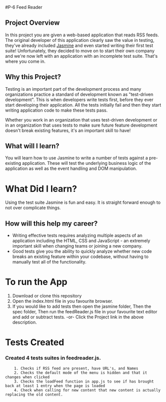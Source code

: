 #P-6 Feed Reader
## Project Overview

In this project you are given a web-based application that reads RSS feeds. The original developer of this application clearly saw the value in testing, they've already included [Jasmine](http://jasmine.github.io/) and even started writing their first test suite! Unfortunately, they decided to move on to start their own company and we're now left with an application with an incomplete test suite. That's where you come in.


## Why this Project?

Testing is an important part of the development process and many organizations practice a standard of development known as "test-driven development". This is when developers write tests first, before they ever start developing their application. All the tests initially fail and then they start writing application code to make these tests pass.

Whether you work in an organization that uses test-driven development or in an organization that uses tests to make sure future feature development doesn't break existing features, it's an important skill to have!


## What will I learn?

You will learn how to use Jasmine to write a number of tests against a pre-existing application. These will test the underlying business logic of the application as well as the event handling and DOM manipulation.

# What Did I learn?

Using the test suite Jasmine is fun and easy. It is straight forward enough to not over complicate things.

## How will this help my career?

* Writing effective tests requires analyzing multiple aspects of an application including the HTML, CSS and JavaScript - an extremely important skill when changing teams or joining a new company.
* Good tests give you the ability to quickly analyze whether new code breaks an existing feature within your codebase, without having to manually test all of the functionality.

# To run the App

  1. Download or clone this repository
  2. Open the index.html file in you favourite browser.
  3. If you would like to add tests then open the jasmine folder, Then the spec folder, Then run the feedReader.js file in your favourite      text editor and add or subtract tests.
     -or-
     Click the Project link in the above description.

# Tests Created

### Created 4 tests suites in feedreader.js.

        1. Checks if RSS feed are present, have URL's, and Names
        2. Checks the default mode of the menu is hidden and that it changes when clicked
        3. Checks the loadFeed function in app.js to see if has brought back at least 1 entry when the page is loaded
        4. Check when calling for new content that new content is actually replacing the old content.
        

        
